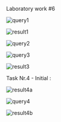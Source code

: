 Laboratory work #6

![query1](https://user-images.githubusercontent.com/36602388/48738436-acca8c80-ec59-11e8-91cd-1abed545837a.jpg)

![result1](https://user-images.githubusercontent.com/36602388/48738432-ac31f600-ec59-11e8-887b-8f88fc832c83.jpg)

![query2](https://user-images.githubusercontent.com/36602388/48738437-acca8c80-ec59-11e8-961b-41a3fe560ff4.jpg)

![query3](https://user-images.githubusercontent.com/36602388/48738429-ab995f80-ec59-11e8-8a42-46855d84c8f5.jpg)

![result3](https://user-images.githubusercontent.com/36602388/48738433-ac31f600-ec59-11e8-86af-adff9af53338.jpg)

Task Nr.4 - Initial :

![result4a](https://user-images.githubusercontent.com/36602388/48738434-ac31f600-ec59-11e8-99f4-08759b1e7216.jpg)

![query4](https://user-images.githubusercontent.com/36602388/48738430-ab995f80-ec59-11e8-862f-cb61d22c9968.jpg)

![result4b](https://user-images.githubusercontent.com/36602388/48738650-5447bf00-ec5a-11e8-9cd7-9528891dc999.jpg)

